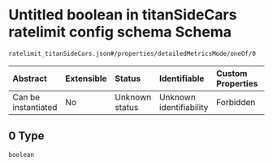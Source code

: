 # Untitled boolean in titanSideCars ratelimit config schema Schema

```txt
ratelimit_titanSideCars.json#/properties/detailedMetricsMode/oneOf/0
```



| Abstract            | Extensible | Status         | Identifiable            | Custom Properties | Additional Properties | Access Restrictions | Defined In                                                                                    |
| :------------------ | :--------- | :------------- | :---------------------- | :---------------- | :-------------------- | :------------------ | :-------------------------------------------------------------------------------------------- |
| Can be instantiated | No         | Unknown status | Unknown identifiability | Forbidden         | Allowed               | none                | [ratelimit\_titanSideCars.json\*](../out/ratelimit_titanSideCars.json "open original schema") |

## 0 Type

`boolean`
